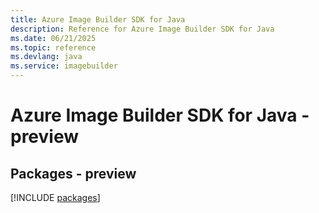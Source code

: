 ```yaml
---
title: Azure Image Builder SDK for Java
description: Reference for Azure Image Builder SDK for Java
ms.date: 06/21/2025
ms.topic: reference
ms.devlang: java
ms.service: imagebuilder
---
```

# Azure Image Builder SDK for Java - preview
## Packages - preview
[!INCLUDE [packages](image-builder-index.md)]